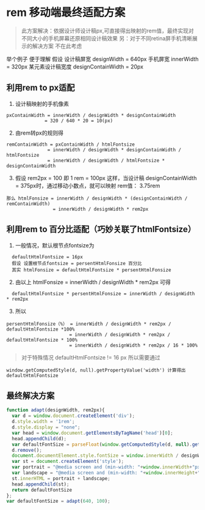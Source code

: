# rem 移动端最终适配方案

> 此方案解决：依据设计师设计稿px,可直接得出映射的rem值，最终实现对不同大小的手机屏幕还原相同设计稿效果
> 另：对于不同retina屏手机清晰展示的解决方案 不在此考虑

举个例子 便于理解
假设
设计稿屏宽 designWidth = 640px
手机屏宽 innerWidth = 320px
某元素设计稿宽度 designContainWidth = 20px

## 利用rem to px适配

1. 设计稿映射的手机像素 

```
pxContainWidth = innerWidth / designWidth * designContainWidth
              = 320 / 640 * 20 = 10(px)
```

2. 由rem转px的规则得 

```
remContainWidth = pxContainWidth / htmlFontsize
               = innerWidth / designWidth * designContainWidth / htmlFontsize
               = innerWidth / designWidth / htmlFontsize * designContainWidth
```

3. 假设 rem2px = 100 即 1 rem = 100px
  这样，当设计稿 designContainWidth = 375px时，通过移动小数点，就可以映射 rem值： 3.75rem
  
```
那么 htmlFonsize = innerWidth / designWidth * (designContainWidth / remContainWidth)
                 = innerWidth / designWidth * rem2px
```

## 利用rem to 百分比适配（巧妙关联了htmlFontsize）

1. 一般情况，默认根节点fontsize为 

```
  defaultHtmlFontsize = 16px
  假设 设置根节点fontsize = persentHtmlFonsize 百分比
  其实 htmlFonsize = defaultHtmlFontsize * persentHtmlFonsize
```

2. 由以上 htmlFonsize = innerWidth / designWidth * rem2px 可得

```
  defaultHtmlFontsize * persentHtmlFonsize = innerWidth / designWidth * rem2px
```

3. 所以 

```
persentHtmlFonsize（%） = innerWidth / designWidth * rem2px / defaultHtmlFontsize *100%
                       = innerWidth / designWidth * rem2px / defaultHtmlFontsize * 100%
                       = innerWidth / designWidth * rem2px / 16 * 100%
```

> 对于特殊情况 defaultHtmlFontsize != 16 px
> 所以需要通过
```
window.getComputedStyle(d, null).getPropertyValue('width') 计算得出 defaultHtmlFontsize
```

## 最终解决方案
```js
function adapt(designWidth, rem2px){
  var d = window.document.createElement('div');
  d.style.width = '1rem';
  d.style.display = "none";
  var head = window.document.getElementsByTagName('head')[0];
  head.appendChild(d);
  var defaultFontSize = parseFloat(window.getComputedStyle(d, null).getPropertyValue('width'));
  d.remove();
  document.documentElement.style.fontSize = window.innerWidth / designWidth * rem2px / defaultFontSize * 100 + '%';
  var st = document.createElement('style');
  var portrait = "@media screen and (min-width: "+window.innerWidth+"px) {html{font-size:"+ ((window.innerWidth/(designWidth/rem2px)/defaultFontSize)*100) +"%;}}";
  var landscape = "@media screen and (min-width: "+window.innerHeight+"px) {html{font-size:"+ ((window.innerHeight/(designWidth/rem2px)/defaultFontSize)*100) +"%;}}"
  st.innerHTML = portrait + landscape;
  head.appendChild(st);
  return defaultFontSize
};
var defaultFontSize = adapt(640, 100);

```

